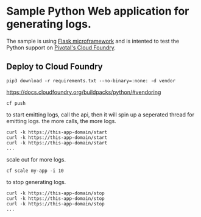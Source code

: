 Sample Python Web application for generating logs.
=============================

The sample is using [Flask microframework](http://flask.pocoo.org/) and is intented to test the Python support on [Pivotal's Cloud Foundry](https://run.pivotal.io/).

Deploy to Cloud Foundry
-----------------------
```
pip3 download -r requirements.txt --no-binary=:none: -d vendor
```
https://docs.cloudfoundry.org/buildpacks/python/#vendoring

```
cf push
```

to start emitting logs, call the api, then it will spin up a seperated thread for emitting logs. the more calls, the more logs.
```
curl -k https://this-app-domain/start
curl -k https://this-app-domain/start
curl -k https://this-app-domain/start
...
```
scale out for more logs.

```
cf scale my-app -i 10
```

to stop generating logs.
```
curl -k https://this-app-domain/stop
curl -k https://this-app-domain/stop
curl -k https://this-app-domain/stop
...
```
